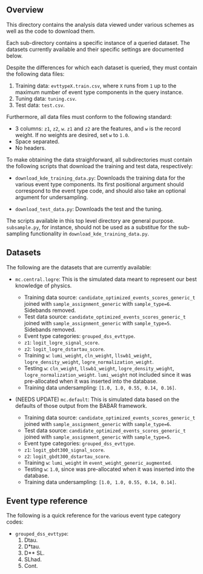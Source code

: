 Overview
---

This directory contains the analysis data viewed under various schemes as well as the code to download them. 

Each sub-directory contains a specific instance of a queried dataset. The datasets currently available and their specific settings are documented below.

Despite the differences for which each dataset is queried, they must contain the following data files: 

1. Training data: `evttypeX.train.csv`, where `X` runs from `1` up to the maximum number of event type components in the query instance.
2. Tuning data: `tuning.csv`. 
2. Test data: `test.csv`. 

Furthermore, all data files must conform to the following standard:
+ 3 columns: `z1`, `z2`, `w`. `z1` and `z2` are the features, and `w` is the record weight. If no weights are desired, set `w` to `1.0`. 
+ Space separated. 
+ No headers. 

To make obtaining the data straighforward, all subdirectories must contain the following scripts that download the training and test data, respectively:

+ `download_kde_training_data.py`: Downloads the training data for the various event type components. Its first positional argument should correspond to the event type code, and should also take an optional argument for undersampling. 

+ `download_test_data.py`: Downloads the test and the tuning. 

The scripts available in this top level directory are general purpose. `subsample.py`, for instance, should not be used as a substitue for the sub-sampling functionality in `download_kde_training_data.py`.

Datasets
---

The following are the datasets that are currently available:

+ `mc.central.logre`: This is the simulated data meant to represent our best knowledge of physics. 

   + Training data source: `candidate_optimized_events_scores_generic_t` joined with `sample_assignment_generic` with `sample_type=6`. Sidebands removed.
   + Test data source: `candidate_optimized_events_scores_generic_t` joined with `sample_assignment_generic` with `sample_type=5`. Sidebands removed.
   + Event type categories: `grouped_dss_evttype`. 
   + `z1`: `logit_logre_signal_score`. 
   + `z2`: `logit_logre_dstartau_score`. 
   + Training `w`: `lumi_weight`, `cln_weight`, `llswb1_weight`, `logre_density_weight`, `logre_normalization_weight`. 
   + Testing `w`: `cln_weight`, `llswb1_weight`, `logre_density_weight`, `logre_normalization_weight`. `lumi_weight` not included since it was pre-allocated when it was inserted into the database. 
   + Training data undersampling: `[1.0, 1.0, 0.55, 0.14, 0.16]`.




+ (NEEDS UPDATE) `mc.default`: This is simulated data based on the defaults of those output from the BABAR framework. 

   + Training data source: `candidate_optimized_events_scores_generic_t` joined with `sample_assignment_generic` with `sample_type=6`.
   + Test data source: `candidate_optimized_events_scores_generic_t` joined with `sample_assignment_generic` with `sample_type=5`.
   + Event type categories: `grouped_dss_evttype`. 
   + `z1`: `logit_gbdt300_signal_score`. 
   + `z2`: `logit_gbdt300_dstartau_score`. 
   + Training `w`: `lumi_weight` in `event_weight_generic_augmented`. 
   + Testing `w`: `1.0`, since was pre-allocated when it was inserted into the database. 
   + Training data undersampling: `[1.0, 1.0, 0.55, 0.14, 0.14]`.


Event type reference
---

The following is a quick reference for the various event type category codes:

+ `grouped_dss_evttype`:
    1. Dtau.
    2. D\*tau.
    3. D\*\* SL.
    4. SLhad.
    5. Cont.
